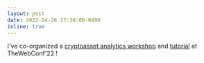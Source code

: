 ```yaml
---
layout: post
date: 2022-04-26 17:30:00-0400
inline: true
---
```


I've co-organized a [cryptoasset analytics workshop](https://caaw.io/) and [tutorial](https://cryptoassetanalytics.net/tutorial/) at TheWebConf'22 !
